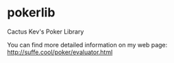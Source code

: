 # pokerlib
Cactus Kev's Poker Library

You can find more detailed information on my web page: http://suffe.cool/poker/evaluator.html
